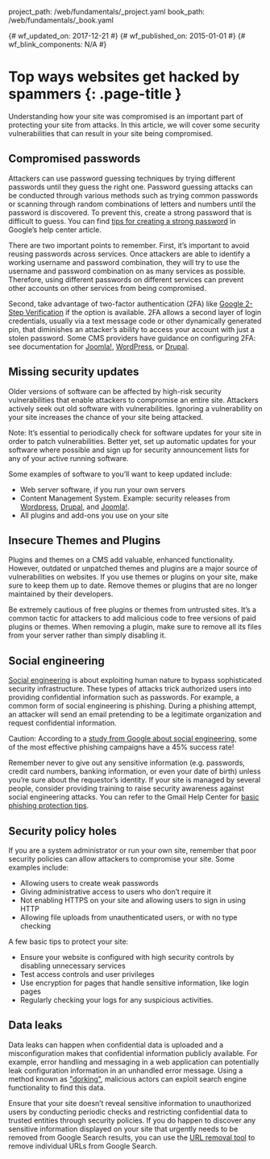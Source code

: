 project_path: /web/fundamentals/_project.yaml
book_path: /web/fundamentals/_book.yaml

{# wf_updated_on: 2017-12-21 #}
{# wf_published_on: 2015-01-01 #}
{# wf_blink_components: N/A #}

# Top ways websites get hacked by spammers {: .page-title }

Understanding how your site was compromised is an important part of
protecting your site from attacks. In this article, we will cover some
security vulnerabilities that can result in your site being compromised.

## Compromised passwords

Attackers can use password guessing techniques by trying different passwords
until they guess the right one. Password guessing attacks can be conducted
through various methods such as trying common passwords or scanning through
random combinations of letters and numbers until the password is discovered.
To prevent this, create a strong password that is difficult to guess.
You can find
[tips for creating a strong password](https://support.google.com/accounts/answer/32040)
in Google’s help center article.

There are two important points to remember. First, it’s important to avoid
reusing passwords across services. Once attackers are able to identify a
working username and password combination, they will try to use the username
and password combination on as many services as possible. Therefore,
using different passwords on different services can prevent other
accounts on other services from being compromised.

Second, take advantage of two-factor authentication (2FA) like
[Google 2-Step Verification](https://www.google.com/landing/2step/) if
the option is available. 2FA allows a second layer of login credentials,
usually via a text message code or other dynamically generated pin,
that diminishes an attacker’s ability to access your account with just a
stolen password. Some CMS providers have guidance on configuring 2FA:
see documentation for
[Joomla!](https://docs.joomla.org/J3.x:Two_Factor_Authentication),
[WordPress](https://codex.wordpress.org/Two_Step_Authentication),
or [Drupal](https://www.drupal.org/project/tfa).

## Missing security updates

Older versions of software can be affected by high-risk security
vulnerabilities that enable attackers to compromise an entire site.
Attackers actively seek out old software with vulnerabilities. Ignoring
a vulnerability on your site increases the chance of your site being attacked.

Note: It’s essential to periodically check for software updates for your
site in order to patch vulnerabilities. Better yet, set up automatic
updates for your software where possible and sign up for security
announcement lists for any of your active running software.

Some examples of software to you’ll want to keep updated include:

* Web server software, if you run your own servers
* Content Management System. Example: security releases from
  [Wordpress](https://wordpress.org/news/category/security/),
  [Drupal](https://www.drupal.org/security), and
  [Joomla!](https://developer.joomla.org/security-centre.html).
* All plugins and add-ons you use on your site

## Insecure Themes and Plugins

Plugins and themes on a CMS add valuable, enhanced functionality. However,
outdated or unpatched themes and plugins are a major source of
vulnerabilities on websites. If you use themes or plugins on your
site, make sure to keep them up to date. Remove themes or plugins
that are no longer maintained by their developers.

Be extremely cautious of free plugins or themes from untrusted
sites. It’s a common tactic for attackers to add malicious code to
free versions of paid plugins or themes. When removing a plugin,
make sure to remove all its files from your server rather than
simply disabling it.

## Social engineering

[Social engineering](https://en.wikipedia.org/wiki/Social_engineering_(security))
is about exploiting human nature to bypass sophisticated security
infrastructure. These types of attacks trick authorized users into
providing confidential information such as passwords. For example,
a common form of social engineering is phishing. During a phishing
attempt, an attacker will send an email pretending to be a legitimate
organization and request confidential information.

Caution: According to a
[study from Google about social engineering](http://research.google.com/pubs/pub43469.html),
some of the most effective phishing campaigns have a 45% success rate!

Remember never to give out any sensitive information (e.g. passwords,
credit card numbers, banking information, or even your date of birth)
unless you’re sure about the requestor’s identity. If your site is managed
by several people, consider providing training to raise security awareness
against social engineering attacks. You can refer to the Gmail Help Center
for [basic phishing protection tips](https://support.google.com/mail/answer/8253).

## Security policy holes

If you are a system administrator or run your own site, remember that
poor security policies can allow attackers to compromise your site.
Some examples include:

* Allowing users to create weak passwords
* Giving administrative access to users who don’t require it
* Not enabling HTTPS on your site and allowing users to sign in using HTTP
* Allowing file uploads from unauthenticated users, or with no type checking

A few basic tips to protect your site:

* Ensure your website is configured with high security controls by disabling
  unnecessary services
* Test access controls and user privileges
* Use encryption for pages that handle sensitive information, like login pages
* Regularly checking your logs for any suspicious activities.

## Data leaks

Data leaks can happen when confidential data is uploaded and a
misconfiguration makes that confidential information publicly available.
For example, error handling and messaging in a web application can
potentially leak configuration information in an unhandled error message.
Using a method known as ["dorking"](https://en.wikipedia.org/wiki/Google_hacking),
malicious actors can exploit search engine functionality to find this data.

Ensure that your site doesn’t reveal sensitive information to
unauthorized users by conducting periodic checks and restricting
confidential data to trusted entities through security policies. If
you do happen to discover any sensitive information displayed on your
site that urgently needs to be removed from Google Search results, you
can use the [URL removal tool](https://www.google.com/webmasters/tools/removals)
to remove individual URLs from Google Search.
